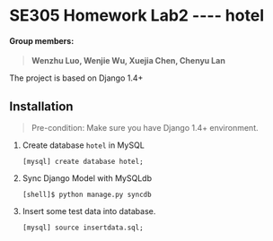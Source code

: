 # SE305 Homework Lab2 ---- hotel
#### Group members: 
>  **Wenzhu Luo, Wenjie Wu, Xuejia Chen, Chenyu Lan**

The project is based on Django 1.4+

## Installation
> Pre-condition: Make sure you have Django 1.4+ environment.

1. Create database `hotel` in MySQL


    `[mysql] create database hotel;`


2. Sync Django Model with MySQLdb


    `[shell]$ python manage.py syncdb`

3. Insert some test data into database.


     `[mysql] source insertdata.sql;`
